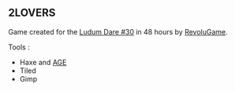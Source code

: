 ## 2LOVERS ##

Game created for the [Ludum Dare #30](http://www.ludumdare.com/compo/) in 48 hours by [RevoluGame](http://revolugame.com).

Tools :

 * Haxe and [AGE](http://github.com/po8rewq/AGE)
 * Tiled
 * Gimp